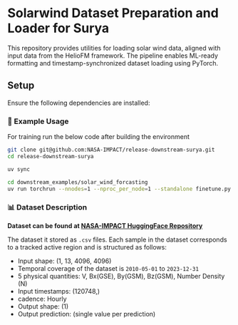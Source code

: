 # Solarwind Dataset Preparation and Loader for Surya

This repository provides utilities for loading solar wind data, aligned with input data from the HelioFM framework. The pipeline enables ML-ready formatting and timestamp-synchronized dataset loading using PyTorch.

## Setup

Ensure the following dependencies are installed:


### 🚀 Example Usage

For training run the below code after building the environment

```sh
git clone git@github.com:NASA-IMPACT/release-downstream-surya.git
cd release-downstream-surya

uv sync

cd downstream_examples/solar_wind_forcasting
uv run torchrun --nnodes=1 --nproc_per_node=1 --standalone finetune.py
```

### 📊 Dataset Description

**Dataset can be found at [NASA-IMPACT HuggingFace Repository](https://huggingface.co/datasets/nasa-impact/Surya-bench-solarwind)**

The dataset it stored as `.csv` files. Each sample in the dataset corresponds to a tracked active region and is structured as follows:
- Input shape: (1, 13, 4096, 4096)
- Temporal coverage of the dataset is `2010-05-01` to `2023-12-31`
- 5 physical quantities: V, Bx(GSE), By(GSM), Bz(GSM), Number Density (N)
- Input timestamps: (120748,)
- cadence: Hourly
- Output shape: (1)
- Output prediction:  (single value per prediction)


